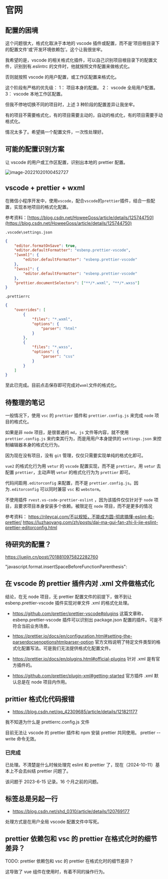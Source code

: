 # 官网

## 配置的困境

这个问题很大，格式化取决于本地的 vscode 插件或配置，而不是‘项目根目录下的配置文件’或‘开发环境依赖包’。这个让我很坐牢。

我希望的是，vscode 的相关格式化插件，可以自己识别项目根目录下的配置文件，识别到有.eslintrc 的文件时，他就按照文件配置来做格式化。

否则就按照 vscode 的用户配置，或工作区配置来格式化。

这个阶段有严格的优先级：
1： 项目本身的配置。
2： vscode 全局用户配置。
3： vscode 本地工作区配置。

但我不停地切换不同的项目时，上述 3 种阶段的配置差异让我坐牢。

有的项目不需要格式化，有的项目需要主动的，自动的格式化，有的项目需要手动格式化。

情况太多了。希望搞一个配置文件，一次性处理好。

## 可能的配置识别方案

让 vscode 的用户或工作区配置，识别出本地的 prettier 配置。

![image-20221020100452727](https://raw.githubusercontent.com/ruan-cat/img-store/main/img/image-20221020100452727.png)

## vscode + prettier + wxml

在微信小程序开发中，使用`vscode`，配合`vscode`的`prettier`插件，结合一些配置，实现本地项目的格式化配置。

参考资料：[https://blog.csdn.net/HoweeGoss/article/details/125744750](https://blog.csdn.net/HoweeGoss/article/details/125744750)

`.vscode\settings.json`

```json
{
	"editor.formatOnSave": true,
	"editor.defaultFormatter": "esbenp.prettier-vscode",
	"[wxml]": {
		"editor.defaultFormatter": "esbenp.prettier-vscode"
	},
	"[wxss]": {
		"editor.defaultFormatter": "esbenp.prettier-vscode"
	},
	"prettier.documentSelectors": ["**/*.wxml", "**/*.wxss"]
}
```

`.prettierrc`

```json
{
	"overrides": [
		{
			"files": "*.wxml",
			"options": {
				"parser": "html"
			}
		},
		{
			"files": "*.wxss",
			"options": {
				"parser": "css"
			}
		}
	]
}
```

至此已完成。目前点击保存即可完成对`wxml`文件的格式化。

## 待整理的笔记

一般情况下，使用 `vsc` 的 `prettier` 插件和 `prettier.config.js` 来完成 `node` 项目的格式化。

如果是非 `node` 项目，是很普通的 `md`，`js` 文件等内容，就不使用 `prettier.config.js` 来约束其行为，而是用用户本身提供的 `settings.json` 来控制编辑器本身的格式化行为。

因为现在没有项目，没有 `git` 管理，仅仅只需要实现单纯的格式化即可。

`vue2` 的格式化行为用 `vetur` 的 `vscode` 配置实现，而不是 `prettier`。用 `vetur` 去配置 `prettier`，主动声明 `vetur` 的格式化行为为 `prettier` 即可。

代码间距用`.editorconfig` 来配置，而不是 `prettier.config.js`。因为`.editorconfig` 可以同时兼容 `vsc` 和 `webstorm`。

不使用插件 `rvest.vs-code-prettier-eslint` ，因为该插件仅仅针对于 `node` 项目，且要求项目本身安装多个依赖。被限定在 `node` 项目，而不是更多的情况

参考资料：
https://rileycai.com/不以规矩，不能成方圆-彻底搞懂-eslint-和-prettier/
https://luzhaoyang.com/zh/posts/dai-ma-gui-fan-zhi-li-jie-eslint-prettier-editorconfig.html

## 待研究的配置？

https://juejin.cn/post/7018810975822282760

"javascript.format.insertSpaceBeforeFunctionParenthesis":

## 在 vscode 的 prettier 插件内对 .xml 文件做格式化

结论，在无 node 项目，无 prettier 配置文件的前提下，做不到让 esbenp.prettier-vscode 插件实现对单文件 .xml 的格式化处理。

- https://github.com/prettier/prettier-vscode#plugins
  这篇文章称，esbenp.prettier-vscode 插件可以识别出 package.json 配置的插件。可是不符合当前业务场景。

- https://prettier.io/docs/en/configuration.html#setting-the-parserdocsenoptionshtmlparser-option
  官方文档说明了特定文件类型的格式化配置写法。可是我们无法提供格式化配置文件。

- https://prettier.io/docs/en/plugins.html#official-plugins
  针对 .xml 是有官方插件的。

- https://github.com/prettier/plugin-xml#getting-started
  官方插件 .xml 默认总是在 node 项目内作用。

## prittier 格式化代码报错

- https://blog.csdn.net/qq_42309685/article/details/121821177

我不知道为什么是 prettierrc.config.js 文件

目前无法让 vscode 的 prettier 插件和 npm 安装 prettier 共同使用。 prettier --write 命令无效。

### 已完成

已处理。不清楚是什么时候处理完 eslint 和 prettier 了，现在（2024-10-11）基本上不会去纠结 prettier 问题了。

该问题于 2023-6-15 记录。16 个月之前的问题。

## 标签总是另起一行

- https://blog.csdn.net/shd_0310/article/details/120769177

处理方式是在用户全局 vscode 配置文件中写死。

## prettier 依赖包和 vsc 的 prettier 在格式化时的细节差异？

TODO: prettier 依赖包和 vsc 的 prettier 在格式化时的细节差异？

这导致了 vue 组件在使用时，有着不同的操作行为。
